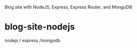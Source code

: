Blog site with NodeJS, Express, Express Router, and MongoDB

# blog-site-nodejs
nodejs / express /mongodb


